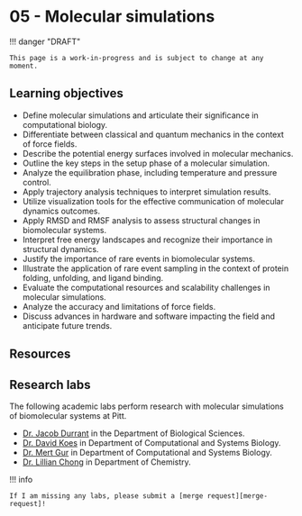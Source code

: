 # 05 - Molecular simulations

!!! danger "DRAFT"

    This page is a work-in-progress and is subject to change at any moment.

## Learning objectives

-   Define molecular simulations and articulate their significance in computational biology.
-   Differentiate between classical and quantum mechanics in the context of force fields.
-   Describe the potential energy surfaces involved in molecular mechanics.
-   Outline the key steps in the setup phase of a molecular simulation.
-   Analyze the equilibration phase, including temperature and pressure control.
-   Apply trajectory analysis techniques to interpret simulation results.
-   Utilize visualization tools for the effective communication of molecular dynamics outcomes.
-   Apply RMSD and RMSF analysis to assess structural changes in biomolecular systems.
-   Interpret free energy landscapes and recognize their importance in structural dynamics.
-   Justify the importance of rare events in biomolecular systems.
-   Illustrate the application of rare event sampling in the context of protein folding, unfolding, and ligand binding.
-   Evaluate the computational resources and scalability challenges in molecular simulations.
-   Analyze the accuracy and limitations of force fields.
-   Discuss advances in hardware and software impacting the field and anticipate future trends.

## Resources

## Research labs

The following academic labs perform research with molecular simulations of biomolecular systems at Pitt.

-   [Dr. Jacob Durrant](https://www.biology.pitt.edu/person/jacob-durrant) in the Department of Biological Sciences.
-   [Dr. David Koes](https://www.csb.pitt.edu/people/faculty/david-koes/) in Department of Computational and Systems Biology.
-   [Dr. Mert Gur](https://www.csb.pitt.edu/people/faculty/mert-gur/) in Department of Computational and Systems Biology.
-   [Dr. Lillian Chong](https://chonglab-pitt.github.io/) in Department of Chemistry.

!!! info

    If I am missing any labs, please submit a [merge request][merge-request]!

[merge-request]: https://gitlab.com/oasci/courses/pitt/biosc1540-2024s/-/merge_requests
